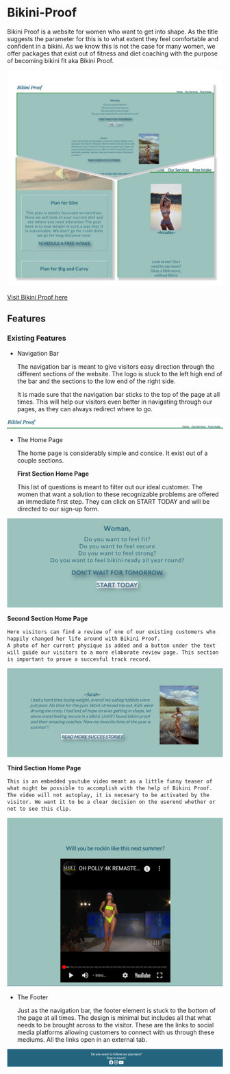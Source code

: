# Bikini-Proof

Bikini Proof is a website for women who want to get into shape. As the title suggests the parameter for this is to what extent they feel comfortable and confident in a bikini. As we know this is not the case for many women, we offer packages that exist out of fitness and diet coaching with the purpose of becoming bikini fit aka Bikini Proof.  

![Picture of the home page Bikini Proof](documentation%20/collage_bikiniproof.jpg)

[Visit Bikini Proof here](https://tabithadejong.github.io/Bikini-Proof/)


## Features 

### Existing Features 

* Navigation Bar

    The navigation bar is meant to give visitors easy direction through the different sections of the website.
    The logo is stuck to the left high end of the bar and the sections to the low end of the right side.

    It is made sure that the navigation bar sticks to the top of the page at all times. 
    This will help our visitors even better in navigating through our pages, as they can always redirect where to go. 

![picture of the navigation bar](documentation%20/navigation_bar.png)

* The Home Page 

   The home page is considerably simple and consice. It exist out of a couple sections. 

   **First Section Home Page** 

   This list of questions is meant to filter out our ideal customer. The women that want a solution to these recognizable problems are offered an immediate first step. They can click on START TODAY and will be directed to our sign-up form. 

![Picture of the first section of home page](documentation%20/call-to-action.png)

   **Second Section Home Page**

    Here visitors can find a review of one of our existing customers who happily changed her life around with Bikini Proof. 
    A photo of her current physique is added and a button under the text will guide our visitors to a more elaborate review page. This section is important to prove a succesful track record. 

![Picture of the second section home page](documentation%20/succes-stories.png)

   **Third Section Home Page** 

    This is an embedded youtube video meant as a little funny teaser of what might be possible to accomplish with the help of Bikini Proof. The video will not autoplay, it is necesary to be activated by the visitor. We want it to be a clear decision on the userend whether or not to see this clip. 



![Picture of the third section home page](documentation%20/catwalk.png)

* The Footer 

  Just as the navigation bar, the footer element is stuck to the bottom of the page at all times. The design is minimal but includes all that what needs to be brought across to the visitor. These are the links to social media platforms allowing customers to connect with us through these mediums. All the links open in an external tab. 

![Picture of the footer](documentation%20/footer.png)













